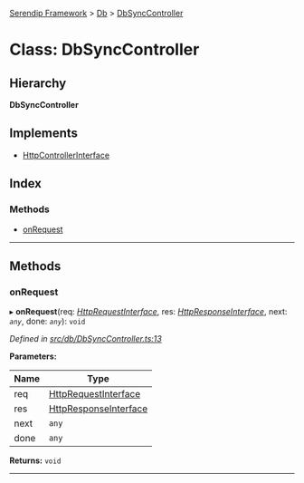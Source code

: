[Serendip Framework](../README.md) > [Db](../modules/db.md) > [DbSyncController](../classes/db.dbsynccontroller.md)

# Class: DbSyncController

## Hierarchy

**DbSyncController**

## Implements

* [HttpControllerInterface](../interfaces/http.httpcontrollerinterface.md)

## Index

### Methods

* [onRequest](db.dbsynccontroller.md#onrequest)

---

## Methods

<a id="onrequest"></a>

###  onRequest

▸ **onRequest**(req: *[HttpRequestInterface](../interfaces/http.httprequestinterface.md)*, res: *[HttpResponseInterface](../interfaces/http.httpresponseinterface.md)*, next: *`any`*, done: *`any`*): `void`

*Defined in [src/db/DbSyncController.ts:13](https://github.com/m-esm/serendip/blob/17b0858/src/db/DbSyncController.ts#L13)*

**Parameters:**

| Name | Type |
| ------ | ------ |
| req | [HttpRequestInterface](../interfaces/http.httprequestinterface.md) |
| res | [HttpResponseInterface](../interfaces/http.httpresponseinterface.md) |
| next | `any` |
| done | `any` |

**Returns:** `void`

___

